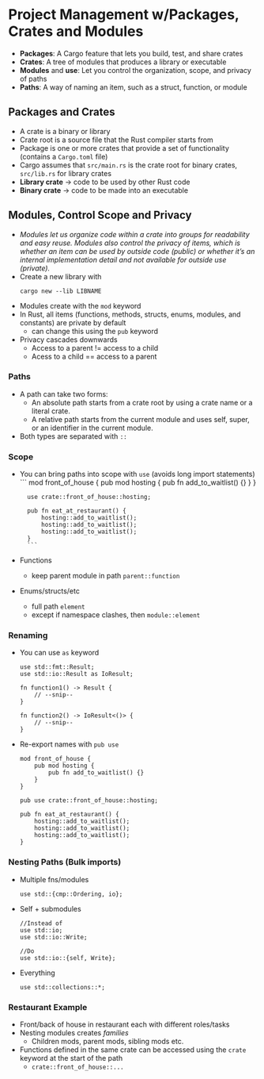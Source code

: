 # Project Management w/Packages, Crates and Modules
* **Packages**: A Cargo feature that lets you build, test, and share crates
* **Crates**: A tree of modules that produces a library or executable
* **Modules** and **use**: Let you control the organization, scope, and privacy of paths
* **Paths**: A way of naming an item, such as a struct, function, or module

## Packages and Crates
* A crate is a binary or library
* Crate root is a source file that the Rust compiler starts from
* Package is one or more crates that provide a set of functionality (contains a `Cargo.toml` file)
* Cargo assumes that `src/main.rs` is the crate root for binary crates, `src/lib.rs` for library crates
* **Library crate** -> code to be used by other Rust code
* **Binary crate** -> code to be made into an executable


## Modules, Control Scope and Privacy
* _Modules let us organize code within a crate into groups for readability and easy reuse. Modules also control the privacy of items, which is whether an item can be used by outside code (public) or whether it’s an internal implementation detail and not available for outside use (private)._
* Create a new library with
    ```
    cargo new --lib LIBNAME
    ```
* Modules create with the `mod` keyword
* In Rust, all items (functions, methods, structs, enums, modules, and constants) are private by default 
    * can change this using the `pub` keyword 
* Privacy cascades downwards
    * Access to a parent != access to a child
    * Acess to a child == access to a parent


### Paths
* A path can take two forms:
    * An absolute path starts from a crate root by using a crate name or a literal crate.
    * A relative path starts from the current module and uses self, super, or an identifier in the current module.
* Both types are separated with `::`

### Scope
* You can bring paths into scope with `use` (avoids long import statements)
        ```
        mod front_of_house {
            pub mod hosting {
                pub fn add_to_waitlist() {}
            }
        }

        use crate::front_of_house::hosting;

        pub fn eat_at_restaurant() {
            hosting::add_to_waitlist();
            hosting::add_to_waitlist();
            hosting::add_to_waitlist();
        }
        ```
* Functions
    * keep parent module in path `parent::function`
* Enums/structs/etc 
    * full path `element`
    * except if namespace clashes, then `module::element`


### Renaming 
* You can use `as` keyword
    ```
    use std::fmt::Result;
    use std::io::Result as IoResult;

    fn function1() -> Result {
        // --snip--
    }

    fn function2() -> IoResult<()> {
        // --snip--
    }
    ```
* Re-export names with `pub use`
    ```
    mod front_of_house {
        pub mod hosting {
            pub fn add_to_waitlist() {}
        }
    }

    pub use crate::front_of_house::hosting;

    pub fn eat_at_restaurant() {
        hosting::add_to_waitlist();
        hosting::add_to_waitlist();
        hosting::add_to_waitlist();
    }
    ```

### Nesting Paths (Bulk imports)
* Multiple fns/modules
    ```
    use std::{cmp::Ordering, io};
    ```
* Self + submodules
    ```
    //Instead of 
    use std::io;
    use std::io::Write;

    //Do
    use std::io::{self, Write};
    ```
* Everything
    ```
    use std::collections::*;
    ```
    
### Restaurant Example
* Front/back of house in restaurant each with different roles/tasks
* Nesting modules creates _families_
    * Children mods, parent mods, sibling mods etc.
* Functions defined in the same crate can be accessed using the `crate` keyword at the start of the path
    * `crate::front_of_house::...`
